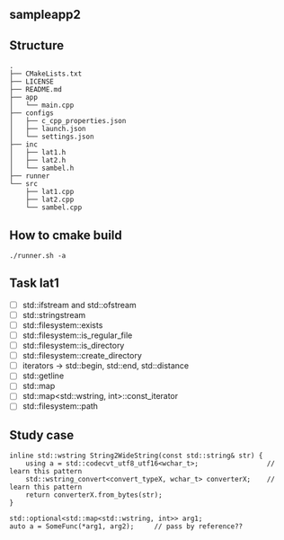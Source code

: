 ## sampleapp2

## Structure

```
.
├── CMakeLists.txt
├── LICENSE
├── README.md
├── app
│   └── main.cpp
├── configs
│   ├── c_cpp_properties.json
│   ├── launch.json
│   └── settings.json
├── inc
│   ├── lat1.h
│   ├── lat2.h
│   └── sambel.h
├── runner
└── src
    ├── lat1.cpp
    ├── lat2.cpp
    └── sambel.cpp
```

## How to cmake build

```
./runner.sh -a
```

## Task lat1
- [ ] std::ifstream and std::ofstream
- [ ] std::stringstream
- [ ] std::filesystem::exists
- [ ] std::filesystem::is_regular_file
- [ ] std::filesystem::is_directory
- [ ] std::filesystem::create_directory
- [ ] iterators -> std::begin, std::end, std::distance
- [ ] std::getline
- [ ] std::map
- [ ] std::map<std::wstring, int>::const_iterator
- [ ] std::filesystem::path

## Study case
```1.
inline std::wstring String2WideString(const std::string& str) {
    using a = std::codecvt_utf8_utf16<wchar_t>;                 // learn this pattern
    std::wstring_convert<convert_typeX, wchar_t> converterX;    // learn this pattern
    return converterX.from_bytes(str);
}
```

```2.
std::optional<std::map<std::wstring, int>> arg1;
auto a = SomeFunc(*arg1, arg2);     // pass by reference?? 
```


